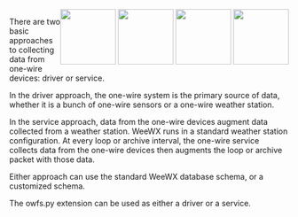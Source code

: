 <div style="float:right">
<img src="http://weewx.com/hardware/ow-ds9490r.png" width="100" />
<img src="http://weewx.com/hardware/ow-ds18b20.png" width="100" />
<img src="http://weewx.com/hardware/ow-inspeed-anemometer.png" width="100" />
<img src="http://weewx.com/hardware/ow-soil-moisture-sensor.png" width="100" />
</div>

There are two basic approaches to collecting data from one-wire devices: driver or service.

In the driver approach, the one-wire system is the primary source of data, whether it is a bunch of one-wire sensors or a one-wire weather station.

In the service approach, data from the one-wire devices augment data collected from a weather station. WeeWX runs in a standard weather station configuration. At every loop or archive interval, the one-wire service collects data from the one-wire devices then augments the loop or archive packet with those data.

Either approach can use the standard WeeWX database schema, or a customized schema.

The owfs.py extension can be used as either a driver or a service.